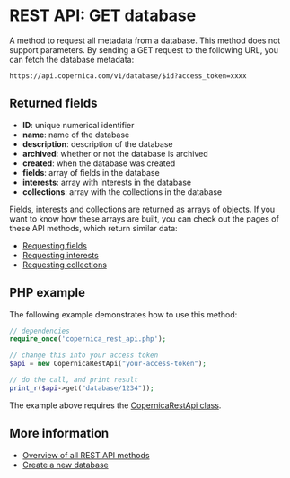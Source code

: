 # REST API: GET database
A method to request all metadata from a database. This method does not support parameters. By sending a GET request to the following URL, you can fetch the database metadata:

`https://api.copernica.com/v1/database/$id?access_token=xxxx`

## Returned fields

- **ID**: unique numerical identifier
- **name**: name of the database
- **description**: description of the database
- **archived**: whether or not the database is archived
- **created**: when the database was created
- **fields**: array of fields in the database
- **interests**: array with interests in the database
- **collections**: array with the collections in the database

Fields, interests and collections are returned as arrays of objects. If you want to know how these arrays are built, you can check out the pages of these API methods, which return similar data:

- [Requesting fields](rest-get-database-fields)
- [Requesting interests](rest-get-database-interests)
- [Requesting collections](rest-get-database-collections)

## PHP example

The following example demonstrates how to use this method:

```php
// dependencies
require_once('copernica_rest_api.php');

// change this into your access token
$api = new CopernicaRestApi("your-access-token");

// do the call, and print result
print_r($api->get("database/1234"));
```

The example above requires the [CopernicaRestApi class](rest-php).

## More information
- [Overview of all REST API methods](rest-api)
- [Create a new database](rest-post-database)
